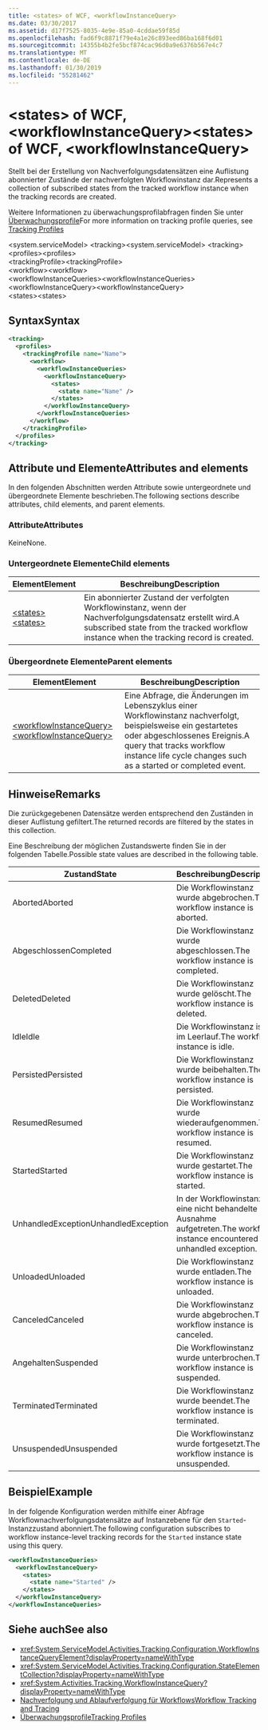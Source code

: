 ```yaml
---
title: <states> of WCF, <workflowInstanceQuery>
ms.date: 03/30/2017
ms.assetid: d17f7525-8035-4e9e-85a0-4cddae59f85d
ms.openlocfilehash: fad6f9c8871f79e4a1e26c893eed86ba168f6d01
ms.sourcegitcommit: 14355b4b2fe5bcf874cac96d0a9e6376b567e4c7
ms.translationtype: MT
ms.contentlocale: de-DE
ms.lasthandoff: 01/30/2019
ms.locfileid: "55281462"
---
```

# <a name="states-of-wcf-workflowinstancequery"></a><span data-ttu-id="54e45-102">\<states> of WCF, \<workflowInstanceQuery></span><span class="sxs-lookup"><span data-stu-id="54e45-102">\<states> of WCF, \<workflowInstanceQuery></span></span>

<span data-ttu-id="54e45-103">Stellt bei der Erstellung von Nachverfolgungsdatensätzen eine Auflistung abonnierter Zustände der nachverfolgten Workflowinstanz dar.</span><span class="sxs-lookup"><span data-stu-id="54e45-103">Represents a collection of subscribed states from the tracked workflow instance when the tracking records are created.</span></span>  
  
<span data-ttu-id="54e45-104">Weitere Informationen zu überwachungsprofilabfragen finden Sie unter [Überwachungsprofile](../../../../../docs/framework/windows-workflow-foundation/tracking-profiles.md)</span><span class="sxs-lookup"><span data-stu-id="54e45-104">For more information on tracking profile queries, see [Tracking Profiles](../../../../../docs/framework/windows-workflow-foundation/tracking-profiles.md)</span></span>  
  
<span data-ttu-id="54e45-105">\<system.serviceModel> \<tracking></span><span class="sxs-lookup"><span data-stu-id="54e45-105">\<system.serviceModel> \<tracking></span></span>  
<span data-ttu-id="54e45-106">\<profiles></span><span class="sxs-lookup"><span data-stu-id="54e45-106">\<profiles></span></span>  
<span data-ttu-id="54e45-107">\<trackingProfile></span><span class="sxs-lookup"><span data-stu-id="54e45-107">\<trackingProfile></span></span>  
<span data-ttu-id="54e45-108">\<workflow></span><span class="sxs-lookup"><span data-stu-id="54e45-108">\<workflow></span></span>  
<span data-ttu-id="54e45-109">\<workflowInstanceQueries></span><span class="sxs-lookup"><span data-stu-id="54e45-109">\<workflowInstanceQueries></span></span>  
<span data-ttu-id="54e45-110">\<workflowInstanceQuery></span><span class="sxs-lookup"><span data-stu-id="54e45-110">\<workflowInstanceQuery></span></span>  
<span data-ttu-id="54e45-111">\<states></span><span class="sxs-lookup"><span data-stu-id="54e45-111">\<states></span></span>  
  
## <a name="syntax"></a><span data-ttu-id="54e45-112">Syntax</span><span class="sxs-lookup"><span data-stu-id="54e45-112">Syntax</span></span>  
  
```xml  
<tracking>
  <profiles>
    <trackingProfile name="Name">
      <workflow>
        <workflowInstanceQueries>
          <workflowInstanceQuery>
            <states>
              <state name="Name" />
            </states>
          </workflowInstanceQuery>
        </workflowInstanceQueries>
      </workflow>
    </trackingProfile>
  </profiles>
</tracking>
```  
  
## <a name="attributes-and-elements"></a><span data-ttu-id="54e45-113">Attribute und Elemente</span><span class="sxs-lookup"><span data-stu-id="54e45-113">Attributes and elements</span></span>

<span data-ttu-id="54e45-114">In den folgenden Abschnitten werden Attribute sowie untergeordnete und übergeordnete Elemente beschrieben.</span><span class="sxs-lookup"><span data-stu-id="54e45-114">The following sections describe attributes, child elements, and parent elements.</span></span>  
  
### <a name="attributes"></a><span data-ttu-id="54e45-115">Attribute</span><span class="sxs-lookup"><span data-stu-id="54e45-115">Attributes</span></span>  

<span data-ttu-id="54e45-116">Keine</span><span class="sxs-lookup"><span data-stu-id="54e45-116">None.</span></span>  
  
### <a name="child-elements"></a><span data-ttu-id="54e45-117">Untergeordnete Elemente</span><span class="sxs-lookup"><span data-stu-id="54e45-117">Child elements</span></span>
  
|<span data-ttu-id="54e45-118">Element</span><span class="sxs-lookup"><span data-stu-id="54e45-118">Element</span></span>|<span data-ttu-id="54e45-119">Beschreibung</span><span class="sxs-lookup"><span data-stu-id="54e45-119">Description</span></span>|  
|-------------|-----------------|  
|[<span data-ttu-id="54e45-120">\<states></span><span class="sxs-lookup"><span data-stu-id="54e45-120">\<states></span></span>](state-of-wcf-workflowinstancequery.md)|<span data-ttu-id="54e45-121">Ein abonnierter Zustand der verfolgten Workflowinstanz, wenn der Nachverfolgungsdatensatz erstellt wird.</span><span class="sxs-lookup"><span data-stu-id="54e45-121">A subscribed state from the tracked workflow instance when the tracking record is created.</span></span>|  
  
### <a name="parent-elements"></a><span data-ttu-id="54e45-122">Übergeordnete Elemente</span><span class="sxs-lookup"><span data-stu-id="54e45-122">Parent elements</span></span>  
  
|<span data-ttu-id="54e45-123">Element</span><span class="sxs-lookup"><span data-stu-id="54e45-123">Element</span></span>|<span data-ttu-id="54e45-124">Beschreibung</span><span class="sxs-lookup"><span data-stu-id="54e45-124">Description</span></span>|  
|-------------|-----------------|  
|[<span data-ttu-id="54e45-125">\<workflowInstanceQuery></span><span class="sxs-lookup"><span data-stu-id="54e45-125">\<workflowInstanceQuery></span></span>](../../../../../docs/framework/configure-apps/file-schema/windows-workflow-foundation/workflowinstancequery.md)|<span data-ttu-id="54e45-126">Eine Abfrage, die Änderungen im Lebenszyklus einer Workflowinstanz nachverfolgt, beispielsweise ein gestartetes oder abgeschlossenes Ereignis.</span><span class="sxs-lookup"><span data-stu-id="54e45-126">A query that tracks workflow instance life cycle changes such as a started or completed event.</span></span>|  
  
## <a name="remarks"></a><span data-ttu-id="54e45-127">Hinweise</span><span class="sxs-lookup"><span data-stu-id="54e45-127">Remarks</span></span>

<span data-ttu-id="54e45-128">Die zurückgegebenen Datensätze werden entsprechend den Zuständen in dieser Auflistung gefiltert.</span><span class="sxs-lookup"><span data-stu-id="54e45-128">The returned records are filtered by the states in this collection.</span></span>  
  
<span data-ttu-id="54e45-129">Eine Beschreibung der möglichen Zustandswerte finden Sie in der folgenden Tabelle.</span><span class="sxs-lookup"><span data-stu-id="54e45-129">Possible state values are described in the following table.</span></span>  
  
|<span data-ttu-id="54e45-130">Zustand</span><span class="sxs-lookup"><span data-stu-id="54e45-130">State</span></span>|<span data-ttu-id="54e45-131">Beschreibung</span><span class="sxs-lookup"><span data-stu-id="54e45-131">Description</span></span>|  
|-----------|-----------------|  
|<span data-ttu-id="54e45-132">Aborted</span><span class="sxs-lookup"><span data-stu-id="54e45-132">Aborted</span></span>|<span data-ttu-id="54e45-133">Die Workflowinstanz wurde abgebrochen.</span><span class="sxs-lookup"><span data-stu-id="54e45-133">The workflow instance is aborted.</span></span>|  
|<span data-ttu-id="54e45-134">Abgeschlossen</span><span class="sxs-lookup"><span data-stu-id="54e45-134">Completed</span></span>|<span data-ttu-id="54e45-135">Die Workflowinstanz wurde abgeschlossen.</span><span class="sxs-lookup"><span data-stu-id="54e45-135">The workflow instance is completed.</span></span>|  
|<span data-ttu-id="54e45-136">Deleted</span><span class="sxs-lookup"><span data-stu-id="54e45-136">Deleted</span></span>|<span data-ttu-id="54e45-137">Die Workflowinstanz wurde gelöscht.</span><span class="sxs-lookup"><span data-stu-id="54e45-137">The workflow instance is deleted.</span></span>|  
|<span data-ttu-id="54e45-138">Idle</span><span class="sxs-lookup"><span data-stu-id="54e45-138">Idle</span></span>|<span data-ttu-id="54e45-139">Die Workflowinstanz ist im Leerlauf.</span><span class="sxs-lookup"><span data-stu-id="54e45-139">The workflow instance is idle.</span></span>|  
|<span data-ttu-id="54e45-140">Persisted</span><span class="sxs-lookup"><span data-stu-id="54e45-140">Persisted</span></span>|<span data-ttu-id="54e45-141">Die Workflowinstanz wurde beibehalten.</span><span class="sxs-lookup"><span data-stu-id="54e45-141">The workflow instance is persisted.</span></span>|  
|<span data-ttu-id="54e45-142">Resumed</span><span class="sxs-lookup"><span data-stu-id="54e45-142">Resumed</span></span>|<span data-ttu-id="54e45-143">Die Workflowinstanz wurde wiederaufgenommen.</span><span class="sxs-lookup"><span data-stu-id="54e45-143">The workflow instance is resumed.</span></span>|  
|<span data-ttu-id="54e45-144">Started</span><span class="sxs-lookup"><span data-stu-id="54e45-144">Started</span></span>|<span data-ttu-id="54e45-145">Die Workflowinstanz wurde gestartet.</span><span class="sxs-lookup"><span data-stu-id="54e45-145">The workflow instance is started.</span></span>|  
|<span data-ttu-id="54e45-146">UnhandledException</span><span class="sxs-lookup"><span data-stu-id="54e45-146">UnhandledException</span></span>|<span data-ttu-id="54e45-147">In der Workflowinstanz ist eine nicht behandelte Ausnahme aufgetreten.</span><span class="sxs-lookup"><span data-stu-id="54e45-147">The workflow instance encountered an unhandled exception.</span></span>|  
|<span data-ttu-id="54e45-148">Unloaded</span><span class="sxs-lookup"><span data-stu-id="54e45-148">Unloaded</span></span>|<span data-ttu-id="54e45-149">Die Workflowinstanz wurde entladen.</span><span class="sxs-lookup"><span data-stu-id="54e45-149">The workflow instance is unloaded.</span></span>|  
|<span data-ttu-id="54e45-150">Canceled</span><span class="sxs-lookup"><span data-stu-id="54e45-150">Canceled</span></span>|<span data-ttu-id="54e45-151">Die Workflowinstanz wurde abgebrochen.</span><span class="sxs-lookup"><span data-stu-id="54e45-151">The workflow instance is canceled.</span></span>|  
|<span data-ttu-id="54e45-152">Angehalten</span><span class="sxs-lookup"><span data-stu-id="54e45-152">Suspended</span></span>|<span data-ttu-id="54e45-153">Die Workflowinstanz wurde unterbrochen.</span><span class="sxs-lookup"><span data-stu-id="54e45-153">The workflow instance is suspended.</span></span>|  
|<span data-ttu-id="54e45-154">Terminated</span><span class="sxs-lookup"><span data-stu-id="54e45-154">Terminated</span></span>|<span data-ttu-id="54e45-155">Die Workflowinstanz wurde beendet.</span><span class="sxs-lookup"><span data-stu-id="54e45-155">The workflow instance is terminated.</span></span>|  
|<span data-ttu-id="54e45-156">Unsuspended</span><span class="sxs-lookup"><span data-stu-id="54e45-156">Unsuspended</span></span>|<span data-ttu-id="54e45-157">Die Workflowinstanz wurde fortgesetzt.</span><span class="sxs-lookup"><span data-stu-id="54e45-157">The workflow instance is unsuspended.</span></span>|  
  
## <a name="example"></a><span data-ttu-id="54e45-158">Beispiel</span><span class="sxs-lookup"><span data-stu-id="54e45-158">Example</span></span>

<span data-ttu-id="54e45-159">In der folgende Konfiguration werden mithilfe einer Abfrage Workflownachverfolgungsdatensätze auf Instanzebene für den `Started`-Instanzzustand abonniert.</span><span class="sxs-lookup"><span data-stu-id="54e45-159">The following configuration subscribes to workflow instance-level tracking records for the `Started` instance state using this query.</span></span>  
  
```xml  
<workflowInstanceQueries>
  <workflowInstanceQuery>
    <states>
      <state name="Started" />
    </states>
  </workflowInstanceQuery>
</workflowInstanceQueries>
```  
  
## <a name="see-also"></a><span data-ttu-id="54e45-160">Siehe auch</span><span class="sxs-lookup"><span data-stu-id="54e45-160">See also</span></span>

- <xref:System.ServiceModel.Activities.Tracking.Configuration.WorkflowInstanceQueryElement?displayProperty=nameWithType>
- <xref:System.ServiceModel.Activities.Tracking.Configuration.StateElementCollection?displayProperty=nameWithType>
- <xref:System.Activities.Tracking.WorkflowInstanceQuery?displayProperty=nameWithType>
- [<span data-ttu-id="54e45-161">Nachverfolgung und Ablaufverfolgung für Workflows</span><span class="sxs-lookup"><span data-stu-id="54e45-161">Workflow Tracking and Tracing</span></span>](../../../../../docs/framework/windows-workflow-foundation/workflow-tracking-and-tracing.md)
- [<span data-ttu-id="54e45-162">Überwachungsprofile</span><span class="sxs-lookup"><span data-stu-id="54e45-162">Tracking Profiles</span></span>](../../../../../docs/framework/windows-workflow-foundation/tracking-profiles.md)
